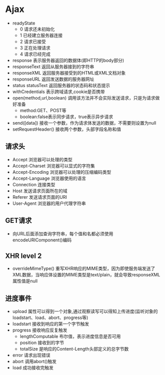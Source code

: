 # Ajax
- readyState 
  - 0 请求还未初始化
  - 1 已经建立服务器连接
  - 2 请求已接受
  - 3 正在处理请求
  - 4 请求已经完成
- response  表示服务器返回的数据体(即HTTP的body部分)
- responseText  返回从服务器接到的字符串
- responseXML 返回服务器接受到的HTML或XML文档对象
- responseURL 返回发送数据的服务器网址
- status statusText 返回服务器的状态码和状态提示
- withCredentials 表示跨域请求,cookie是否携带
- open(method,url,boolean)  调用该方法并不会实际发送请求，只是为请求做好准备
  - method:GET、POST等
  - boolean:false表示同步请求，true表示异步请求
- send([data])  接收一个参数，作为请求体发送的数据，不需要则设置为null 
- setRequestHeader()  接收两个参数，头部字段名称和值

## 请求头
- Accept  浏览器可以处理的类型
- Accept-Charset  浏览器可以显式的字符集
- Accept-Encoding 浏览器可以处理的压缩编码类型
- Accept-Language 浏览器使用的语言
- Connection  连接类型
- Host  发送请求页面所在的域
- Referer 发送请求页面的URI
- User-Agent  浏览器的用户代理字符串

## GET请求
- 向URL后面添加查询字符串，每个值和名都必须使用encodeURIComponent()编码

## XHR level 2
- overrideMimeType()  重写XHR响应的MIME类型，因为即使服务端发送了XML数据，当响应体设置的MIME类型是text/plain，就会导致responseXML属性值是null

## 进度事件
- upload  属性可以得到一个对象,通过观察读写可以得知上传进度(监听对象的loadstart、load、abort、progress等)
- loadstart 接收到响应的第一个字节触发
- progress  接收响应反复触发
  - lengthComputable  布尔值，表示进度信息是否可用
  - position  接收到的字节
  - totalSize 是响应的Content-Length头部定义的总字节数
- error 请求出现错误
- abort 调用abort()触发
- load  成功接收完触发